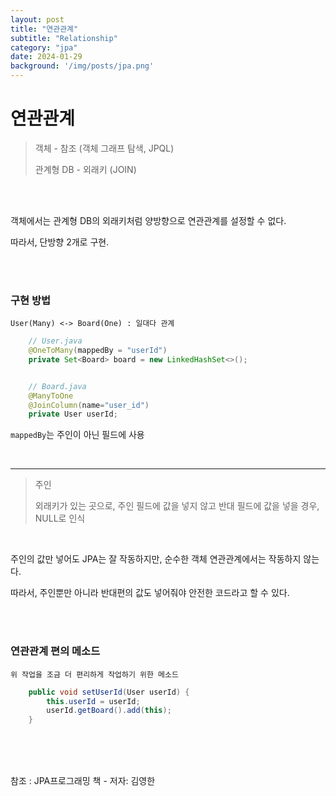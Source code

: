 ```yaml
---
layout: post
title: "연관관계"
subtitle: "Relationship"
category: "jpa"
date: 2024-01-29
background: '/img/posts/jpa.png'
---
```


# 연관관계

> 객체 - 참조 (객체 그래프 탐색, JPQL)
> 
> 관계형 DB - 외래키 (JOIN)

<br>
<br>

객체에서는 관계형 DB의 외래키처럼 양방향으로 연관관계를 설정할 수 없다.

따라서, 단방향 2개로 구현.

<br>
<br>


### 구현 방법

`User(Many) <-> Board(One) : 일대다 관계`

```java
    // User.java
	@OneToMany(mappedBy = "userId")
	private Set<Board> board = new LinkedHashSet<>();


    // Board.java
    @ManyToOne
    @JoinColumn(name="user_id")
	private User userId;
```

`mappedBy`는 주인이 아닌 필드에 사용

<br>

<hr>

> 주인 
> 
> 외래키가 있는 곳으로, 주인 필드에 값을 넣지 않고 반대 필드에 값을 넣을 경우, NULL로 인식

<br>

주인의 값만 넣어도 JPA는 잘 작동하지만, 순수한 객체 연관관계에서는 작동하지 않는다. 

따라서, 주인뿐만 아니라 반대편의 값도 넣어줘야 안전한 코드라고 할 수 있다.

<br>
<br>

### 연관관계 편의 메소드

`위 작업을 조금 더 편리하게 작업하기 위한 메소드`

```java
	public void setUserId(User userId) {
		this.userId = userId;
		userId.getBoard().add(this);
	}
```

<br>
<br>
<br> 

참조 : JPA프로그래밍 책 - 저자: 김영한

